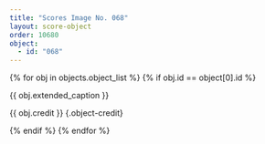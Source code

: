 ```yaml
---
title: "Scores Image No. 068"
layout: score-object
order: 10680
object:
  - id: "068"
---
```


{% for obj in objects.object_list %}
{% if obj.id == object[0].id %}

{{ obj.extended_caption }}

{{ obj.credit }} {.object-credit}

{% endif %}
{% endfor %}
